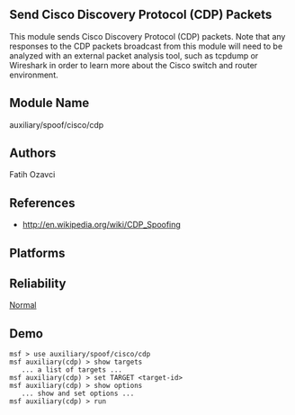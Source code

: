## Send Cisco Discovery Protocol (CDP) Packets

This module sends Cisco Discovery Protocol (CDP) packets. 
Note that any responses to the CDP packets broadcast from 
this module will need to be analyzed with an external packet 
analysis tool, such as tcpdump or Wireshark in order to 
learn more about the Cisco switch and router environment.


## Module Name
auxiliary/spoof/cisco/cdp

## Authors
Fatih Ozavci


## References
* http://en.wikipedia.org/wiki/CDP_Spoofing




## Platforms


## Reliability
[Normal](https://github.com/rapid7/metasploit-framework/wiki/Exploit-Ranking)

## Demo

```
msf > use auxiliary/spoof/cisco/cdp
msf auxiliary(cdp) > show targets
   ... a list of targets ...
msf auxiliary(cdp) > set TARGET <target-id>
msf auxiliary(cdp) > show options
   ... show and set options ...
msf auxiliary(cdp) > run
```
    
    
